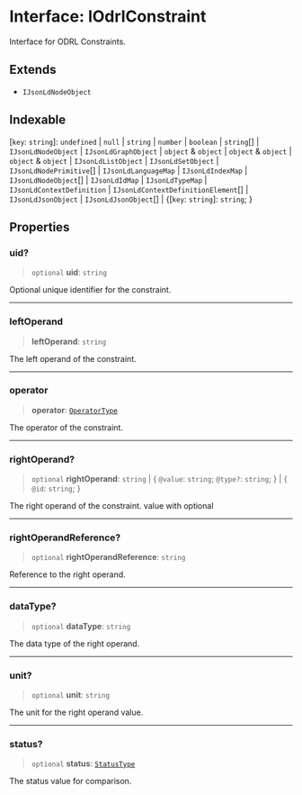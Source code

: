 # Interface: IOdrlConstraint

Interface for ODRL Constraints.

## Extends

- `IJsonLdNodeObject`

## Indexable

\[`key`: `string`\]: `undefined` \| `null` \| `string` \| `number` \| `boolean` \| `string`[] \| `IJsonLdNodeObject` \| `IJsonLdGraphObject` \| `object` & `object` \| `object` & `object` \| `object` & `object` \| `IJsonLdListObject` \| `IJsonLdSetObject` \| `IJsonLdNodePrimitive`[] \| `IJsonLdLanguageMap` \| `IJsonLdIndexMap` \| `IJsonLdNodeObject`[] \| `IJsonLdIdMap` \| `IJsonLdTypeMap` \| `IJsonLdContextDefinition` \| `IJsonLdContextDefinitionElement`[] \| `IJsonLdJsonObject` \| `IJsonLdJsonObject`[] \| \{[`key`: `string`]: `string`; \}

## Properties

### uid?

> `optional` **uid**: `string`

Optional unique identifier for the constraint.

***

### leftOperand

> **leftOperand**: `string`

The left operand of the constraint.

***

### operator

> **operator**: [`OperatorType`](../type-aliases/OperatorType.md)

The operator of the constraint.

***

### rightOperand?

> `optional` **rightOperand**: `string` \| \{ `@value`: `string`; `@type?`: `string`; \} \| \{ `@id`: `string`; \}

The right operand of the constraint.
value with optional

***

### rightOperandReference?

> `optional` **rightOperandReference**: `string`

Reference to the right operand.

***

### dataType?

> `optional` **dataType**: `string`

The data type of the right operand.

***

### unit?

> `optional` **unit**: `string`

The unit for the right operand value.

***

### status?

> `optional` **status**: [`StatusType`](../type-aliases/StatusType.md)

The status value for comparison.
